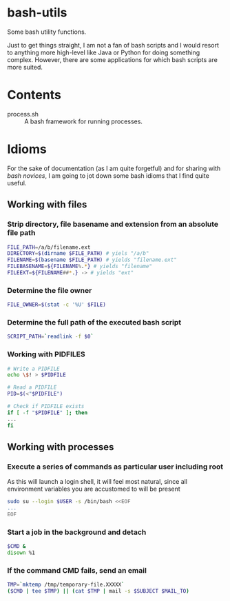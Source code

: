 bash-utils
==========

Some bash utility functions.

Just to get things straight, I am not a fan of bash scripts and I would resort to anything more high-level like Java or Python for doing something complex. However, there are some applications for which bash scripts are more suited.

# Contents

<dl>
  <dt>process.sh</dt>
  <dd>A bash framework for running processes.</dd>
</dl>

# Idioms

For the sake of documentation (as I am quite forgetful) and for sharing with _bash novices_, I am going to jot down some bash idioms that I find quite useful.

## Working with files

### Strip directory, file basename and extension from an absolute file path

```bash
FILE_PATH=/a/b/filename.ext
DIRECTORY=$(dirname $FILE_PATH) # yiels "/a/b"
FILENAME=$(basename $FILE_PATH) # yields "filename.ext"
FILEBASENAME=${FILENAME%.*} # yields "filename"
FILEEXT=${FILENAME##*.} -> # yields "ext"
```

### Determine the file owner
```bash
FILE_OWNER=$(stat -c '%U' $FILE)
```

### Determine the full path of the executed bash script
```bash
SCRIPT_PATH=`readlink -f $0`
```

### Working with PIDFILES
```bash
# Write a PIDFILE
echo \$! > $PIDFILE

# Read a PIDFILE
PID=$(<"$PIDFILE")

# Check if PIDFILE exists
if [ -f "$PIDFILE" ]; then
...
fi
```

## Working with processes

### Execute a series of commands as particular user including root
As this will launch a login shell, it will feel most natural, since all environment variables you are accustomed to will be present
```bash
sudo su --login $USER -s /bin/bash <<EOF
...
EOF
```

### Start a job in the background and detach
```bash
$CMD &
disown %1
```

### If the command CMD fails, send an email
```bash
TMP=`mktemp /tmp/temporary-file.XXXXX`
($CMD | tee $TMP) || (cat $TMP | mail -s $SUBJECT $MAIL_TO)
```

